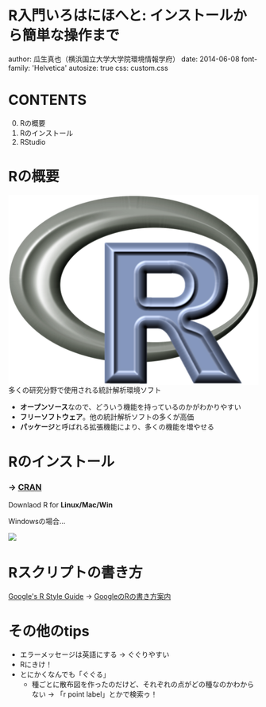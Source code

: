 R入門いろはにほへと: インストールから簡単な操作まで
========================================================
author: 瓜生真也（横浜国立大学大学院環境情報学府）
date: 2014-06-08
font-family: 'Helvetica'
autosize: true
css: custom.css

CONTENTS
=====

0. Rの概要
0. Rのインストール
0. RStudio

Rの概要
========================================================
<img src="https://raw.githubusercontent.com/uribo/rep-res-guideline/master/src/r-logo.png" widht="30" align="right"/>

多くの研究分野で使用される統計解析環境ソフト

* **オープンソース**なので、どういう機能を持っているのかがわかりやすい
* **フリーソフトウェア**。他の統計解析ソフトの多くが高価
* **パッケージ**と呼ばれる拡張機能により、多くの機能を増やせる

Rのインストール
=====

### -> [CRAN](http://cran.r-project.org)

Downlaod R for **Linux/Mac/Win**

Windowsの場合...

![](https://github.com/YokohamaR/yokohama.r/wiki/src/images/20140606-081254_capture.gif)

Rスクリプトの書き方
=====

[Google's R Style Guide](http://google-styleguide.googlecode.com/svn/trunk/Rguide.xml)
-> [GoogleのRの書き方案内](http://www13.atpages.jp/t6s5/docs/r-style-guide-j.html)


その他のtips
=====

* エラーメッセージは英語にする -> ぐぐりやすい
* Rにきけ！
* とにかくなんでも「ぐぐる」
    * 種ごとに散布図を作ったのだけど、それぞれの点がどの種なのかわからない -> 「r point label」とかで検索ゥ！
